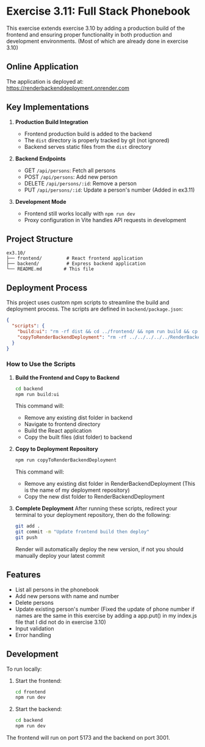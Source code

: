 # Exercise 3.11: Full Stack Phonebook

This exercise extends exercise 3.10 by adding a production build of the frontend and ensuring proper functionality in both production and development environments. (Most of which are already done in exercise 3.10)

## Online Application

The application is deployed at: https://renderbackenddeployment.onrender.com

## Key Implementations

1. **Production Build Integration**
   - Frontend production build is added to the backend
   - The `dist` directory is properly tracked by git (not ignored)
   - Backend serves static files from the `dist` directory

2. **Backend Endpoints**
   - GET `/api/persons`: Fetch all persons
   - POST `/api/persons`: Add new person
   - DELETE `/api/persons/:id`: Remove a person
   - PUT `/api/persons/:id`: Update a person's number (Added in ex3.11)

3. **Development Mode**
   - Frontend still works locally with `npm run dev`
   - Proxy configuration in Vite handles API requests in development

## Project Structure
```
ex3.10/
├── frontend/         # React frontend application
├── backend/          # Express backend application
└── README.md        # This file
```

## Deployment Process

This project uses custom npm scripts to streamline the build and deployment process. The scripts are defined in `backend/package.json`:

```json
{
  "scripts": {
    "build:ui": "rm -rf dist && cd ../frontend/ && npm run build && cp -r dist ../backend",
    "copyToRenderBackendDeployment": "rm -rf ../../../../../RenderBackendDeployment/dist && cp -r dist ../../../../../RenderBackendDeployment/"
  }
}
```

### How to Use the Scripts

1. **Build the Frontend and Copy to Backend**
   ```bash
   cd backend
   npm run build:ui
   ```
   This command will:
   - Remove any existing dist folder in backend
   - Navigate to frontend directory
   - Build the React application
   - Copy the built files (dist folder) to backend

2. **Copy to Deployment Repository**
   ```bash
   npm run copyToRenderBackendDeployment
   ```
   This command will:
   - Remove any existing dist folder in RenderBackendDeployment (This is the name of my deployment repository)
   - Copy the new dist folder to RenderBackendDeployment

3. **Complete Deployment**
   After running these scripts, redirect your terminal to your deployment repository, then do the following:
   ```bash
   git add .
   git commit -m "Update frontend build then deploy"
   git push
   ```
   Render will automatically deploy the new version, if not you should manually deploy your latest commit

## Features

- List all persons in the phonebook
- Add new persons with name and number
- Delete persons
- Update existing person's number (Fixed the update of phone number if names are the same in this exercise by adding a app.put() in my index.js file that I did not do in exercise 3.10)
- Input validation
- Error handling

## Development

To run locally:
1. Start the frontend:
   ```bash
   cd frontend
   npm run dev
   ```

2. Start the backend:
   ```bash
   cd backend
   npm run dev
   ```

The frontend will run on port 5173 and the backend on port 3001.
